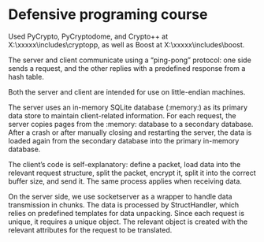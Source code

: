 # Defensive programing course

Used PyCrypto, PyCryptodome, and Crypto++ at X:\xxxxx\includes\cryptopp, as well as Boost at X:\xxxxx\includes\boost.

The server and client communicate using a “ping-pong” protocol: one side sends a request, and the other replies with a predefined response from a hash table.

Both the server and client are intended for use on little-endian machines.

The server uses an in-memory SQLite database (:memory:) as its primary data store to maintain client-related information. For each request, the server copies pages from the :memory: database to a secondary database. After a crash or after manually closing and restarting the server, the data is loaded again from the secondary database into the primary in-memory database.

The client’s code is self-explanatory: define a packet, load data into the relevant request structure, split the packet, encrypt it, split it into the correct buffer size, and send it. The same process applies when receiving data.

On the server side, we use socketserver as a wrapper to handle data transmission in chunks. The data is processed by StructHandler, which relies on predefined templates for data unpacking. Since each request is unique, it requires a unique object. The relevant object is created with the relevant attributes for the request to be translated.
